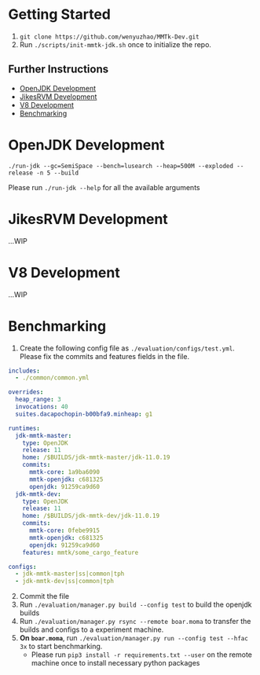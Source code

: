 
# Getting Started

1. `git clone https://github.com/wenyuzhao/MMTk-Dev.git`
2. Run `./scripts/init-mmtk-jdk.sh` once to initialize the repo.

## Further Instructions

* [OpenJDK Development](#openjdk-development)
* [JikesRVM Development](#jikesrvm-development)
* [V8 Development](#v8-development)
* [Benchmarking](#benchmarking)

# OpenJDK Development

```
./run-jdk --gc=SemiSpace --bench=lusearch --heap=500M --exploded --release -n 5 --build 
```

Please run `./run-jdk --help` for all the available arguments

# JikesRVM Development

...WIP

# V8 Development

...WIP

# Benchmarking

1. Create the following config file as `./evaluation/configs/test.yml`. Please fix the commits and features fields in the file.
```yml
includes:
  - ./common/common.yml

overrides:
  heap_range: 3
  invocations: 40
  suites.dacapochopin-b00bfa9.minheap: g1

runtimes:
  jdk-mmtk-master:
    type: OpenJDK
    release: 11
    home: /$BUILDS/jdk-mmtk-master/jdk-11.0.19
    commits:
      mmtk-core: 1a9ba6090
      mmtk-openjdk: c681325
      openjdk: 91259ca9d60
  jdk-mmtk-dev:
    type: OpenJDK
    release: 11
    home: /$BUILDS/jdk-mmtk-dev/jdk-11.0.19
    commits:
      mmtk-core: 0febe9915
      mmtk-openjdk: c681325
      openjdk: 91259ca9d60
    features: mmtk/some_cargo_feature

configs:
  - jdk-mmtk-master|ss|common|tph
  - jdk-mmtk-dev|ss|common|tph
```
2. Commit the file
3. Run `./evaluation/manager.py build --config test` to build the openjdk builds
4. Run `./evaluation/manager.py rsync --remote boar.moma` to transfer the builds and configs to a experiment machine.
5. **On `boar.moma`**, run `./evaluation/manager.py run --config test --hfac 3x` to start benchmarking.
   * Please run `pip3 install -r requirements.txt --user` on the remote machine once to install necessary python packages
